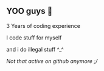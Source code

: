 ## YOO guys 👋

3 Years of coding experience

I code stuff for myself

and i do illegal stuff ^_^
  
  
  *Not that active on github anymore ;/*
